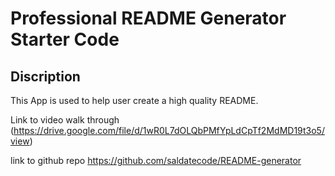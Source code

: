 # Professional README Generator Starter Code

## Discription 
This App is used to help user create a high quality README.



Link to video walk through (https://drive.google.com/file/d/1wR0L7dOLQbPMfYpLdCpTf2MdMD19t3o5/view)

link to github repo  https://github.com/saldatecode/README-generator